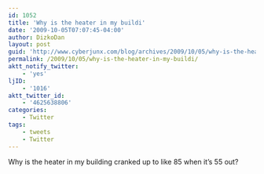 ```yaml
---
id: 1052
title: 'Why is the heater in my buildi'
date: '2009-10-05T07:07:45-04:00'
author: DizkoDan
layout: post
guid: 'http://www.cyberjunx.com/blog/archives/2009/10/05/why-is-the-heater-in-my-buildi/'
permalink: /2009/10/05/why-is-the-heater-in-my-buildi/
aktt_notify_twitter:
    - 'yes'
ljID:
    - '1016'
aktt_twitter_id:
    - '4625638806'
categories:
    - Twitter
tags:
    - tweets
    - Twitter
---
```


Why is the heater in my building cranked up to like 85 when it’s 55 out?